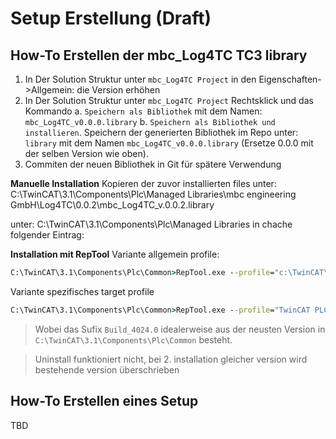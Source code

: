 ﻿# Setup Erstellung (Draft)

## How-To Erstellen der mbc_Log4TC TC3 library

1. In Der Solution Struktur unter `mbc_Log4TC Project` in den Eigenschaften->Allgemein: die Version erhöhen
2. In Der Solution Struktur unter `mbc_Log4TC Project` Rechtsklick und das Kommando 
	a. `Speichern als Bibliothek` mit dem Namen: `mbc_Log4TC_v0.0.0.library`
	b. `Speichern als Bibliothek und installieren`. Speichern der generierten Bibliothek im Repo unter: `library` mit dem Namen `mbc_Log4TC_v0.0.0.library` (Ersetze 0.0.0 mit der selben Version wie oben).
3. Commiten der neuen Bibliothek in Git für spätere Verwendung

**Manuelle Installation**
Kopieren der zuvor installierten files unter:
C:\TwinCAT\3.1\Components\Plc\Managed Libraries\mbc engineering GmbH\Log4TC\0.0.2\mbc_Log4TC_v.0.0.2.library

unter: C:\TwinCAT\3.1\Components\Plc\Managed Libraries in chache folgender Eintrag:
<Library Path="mbc engineering GmbH\Log4TC\0.0.2\mbc_Log4TC_v.0.0.2.library" Title="Log4TC" Version="0.0.2" Company="mbc engineering GmbH" DefaultNamespace="" CategoryIds="" />

**Installation mit RepTool**
Variante allgemein profile: 

```cmd
C:\TwinCAT\3.1\Components\Plc\Common>RepTool.exe --profile="c:\TwinCAT\3.1\Components\Plc\Profiles\TwinCAT PLC Control" --installLib "C:\mbc-source\mbc\log4tc\library\mbc_Log4TC_v.0.0.2.library"
```

Variante spezifisches target profile

```cmd
C:\TwinCAT\3.1\Components\Plc\Common>RepTool.exe --profile="TwinCAT PLC Control_Build_4024.0" --installLib "C:\mbc-source\mbc\log4tc\library\mbc_Log4TC_v.0.0.2.library"
```

> Wobei das Sufix `Build_4024.0` idealerweise aus der neusten Version in `C:\TwinCAT\3.1\Components\Plc\Common` besteht.

> Uninstall funktioniert nicht, bei 2. installation gleicher version wird bestehende version überschrieben

## How-To Erstellen eines Setup

TBD
